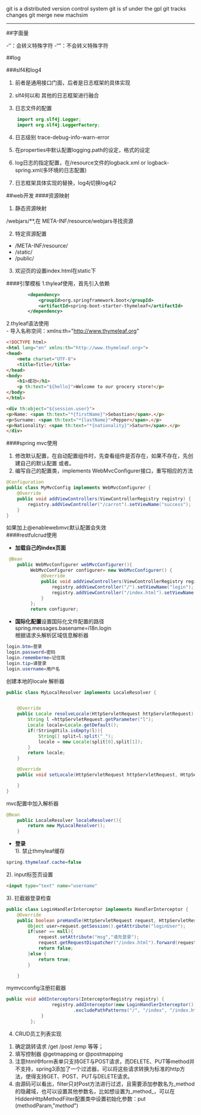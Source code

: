git is a distributed version control system
git is sf under the gpl
git tracks changes
git merge
new machsim

---------
##字面量

-‘’：会转义特殊字符
-“”：不会转义特殊字符


##log

###slf4和log4

1. 前者是通用接口门面，后者是日志框架的具体实现

2. slf4何以和 其他的日志框架进行融合

3. 日志文件的配置

```	java
	import org.slf4j.Logger;
	import org.slf4j.LoggerFactory;
```
4. 日志级别
	trace-debug-info-warn-error

5. 在properties中默认配置logging.path的设定，格式的设定

6. log日志的指定配置，在/resource文件的logback.xml or logback-spring.xml(多环境的日志配置)

7. 日志框架具体实现的替换，log4j切换log4j2

##web开发
####资源映射
1. 静态资源映射

/webjars/**,在 META-INF/resource/webjars寻找资源

2. 特定资源配置

- /META-INF/resource/  
- /static/  
- /public/ 
   
3. 欢迎页的设置index.html在static下

####引擎模板
1.thyleaf使用，首先引入依赖  
``` xml
        <dependency>
            <groupId>org.springframework.boot</groupId>
            <artifactId>spring-boot-starter-thymeleaf</artifactId>
        </dependency>
```
2.thyleaf语法使用  
    - 导入名称空间：xmlns:th="http://www.thymeleaf.org"
``` html
<!DOCTYPE html>
<html lang="en" xmlns:th="http://www.thymeleaf.org>">
<head>
    <meta charset="UTF-8">
    <title>Title</title>
</head>
<body>
    <h1>成功</h1>
    <p th:text="${hello}">Welcome to our grocery store!</p>
</body>
</html>
```
``` html
<div th:object="${session.user}">
<p>Name: <span th:text="*{firstName}">Sebastian</span>.</p>
<p>Surname: <span th:text="*{lastName}">Pepper</span>.</p>
<p>Nationality: <span th:text="*{nationality}">Saturn</span>.</p>
</div>
```
####spring mvc使用
1. 修改默认配置，在自动配置组件时，先查看组件是否存在，如果不存在，先创建自己的默认配置
    或者。
2. 编写自己的配置类，implements WebMvcConfigurer接口，重写相应的方法
``` java
@Configuration
public class MyMvcConfig implements WebMvcConfigurer {
    @Override
    public void addViewControllers(ViewControllerRegistry registry) {
        registry.addViewController("/carrot").setViewName("success");
    }
}
```
如果加上@enablewebmvc默认配置会失效  
####restfulcrud使用
* **加载自己的index页面**
``` java
 @Bean
    public WebMvcConfigurer webMvcConfigurer(){
         WebMvcConfigurer configurer= new WebMvcConfigurer() {
             @Override
             public void addViewControllers(ViewControllerRegistry registry) {
                 registry.addViewController("/").setViewName("login");
                 registry.addViewController("/index.html").setViewName("login");
             }
         };
         return configurer;
```
* **国际化配置**设置国际化文件配置的路径spring.messages.basename=i18n.login    
根据请求头解析区域信息解析器
``` java 
login.btm=登录
login.password=密码
login.rememberme=记住我
login.tip=请登录
login.username=用户名
```
创建本地的locale 解析器
``` java
public class MyLocalResolver implements LocaleResolver {


    @Override
    public Locale resolveLocale(HttpServletRequest httpServletRequest) {
        String l =httpServletRequest.getParameter("l");
        Locale locale=Locale.getDefault();
        if(!StringUtils.isEmpty(l)){
            String[] split=l.split("_");
            locale = new Locale(split[0],split[1]);
        }
        return locale;
    }

    @Override
    public void setLocale(HttpServletRequest httpServletRequest, HttpServletResponse httpServletResponse, Locale locale) {

    }
}
```
mvc配置中加入解析器
``` java
@Bean
    public LocaleResolver localeResolver(){
        return new MyLocalResolver();
    }
```
*  **登录**  
1). 禁止thmyleaf缓存
``` java
spring.thymeleaf.cache=false
```
2). input标签页设置
``` html
<input type="text" name="username"
```
3). 拦截器登录检查
``` java
public class LoginHandlerInterceptor implements HandlerInterceptor {
    @Override
    public boolean preHandle(HttpServletRequest request, HttpServletResponse response, Object handler) throws Exception {
        Object user=request.getSession().getAttribute("loginUser");
        if(user == null){
            request.setAttribute("msg","请先登录");
            request.getRequestDispatcher("/index.html").forward(request,response);
            return false;
        }else {
            return true;
        }

    }
```
mymvcconfig注册拦截器
``` java
public void addInterceptors(InterceptorRegistry registry) {
                 registry.addInterceptor(new LoginHandlerInterceptor())
                         .excludePathPatterns("/", "/index", "/index.html", "/user/login", "/asserts/**");
             }
         };
```
4) CRUD员工列表实现
1. 确定跳转请求 /get /post /emp 等等；   
2. 填写控制器 @getmapping  or @postmapping
3. 注意html中form表单只支持GET与POST请求，而DELETE、PUT等method并不支持，spring3添加了一个过滤器，可以将这些请求转换为标准的http方法，使得支持GET、POST、PUT与DELETE请求。 
4. 由源码可以看出，filter只对Post方法进行过滤，且需要添加参数名为_method的隐藏域，也可以设置其他参数名，比如想设置为_method_，可以在HiddenHttpMethodFilter配置类中设置初始化参数：put (methodParam,"_method_")  





